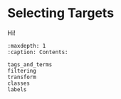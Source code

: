 # Selecting Targets

Hi!

```{toctree}
:maxdepth: 1
:caption: Contents:

tags_and_terms
filtering
transform
classes
labels
```
